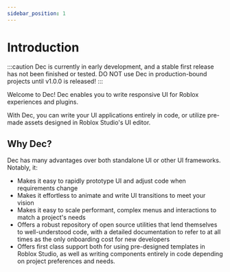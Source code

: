 ```yaml
---
sidebar_position: 1
---
```


# Introduction

:::caution
Dec is currently in early development, and a stable first release has not been
finished or tested. DO NOT use Dec in production-bound projects until v1.0.0
is released!
:::

Welcome to Dec! Dec enables you to write responsive UI for Roblox experiences
and plugins.

With Dec, you can write your UI applications entirely in code, or utilize
pre-made assets designed in Roblox Studio's UI editor.

## Why Dec?

Dec has many advantages over both standalone UI or other UI frameworks. Notably,
it:
- Makes it easy to rapidly prototype UI and adjust code when requirements change
- Makes it effortless to animate and write UI transitions to meet your vision
- Makes it easy to scale performant, complex menus and interactions to match
a project's needs
- Offers a robust repository of open source utilities that lend themselves
to well-understood code, with a detailed documentation to refer to at all times
as the only onboarding cost for new developers
- Offers first class support both for using pre-designed templates in Roblox
Studio, as well as writing components entirely in code depending on project
preferences and needs.